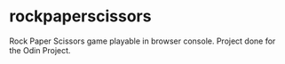 # rockpaperscissors
Rock Paper Scissors game playable in browser console. Project done for the Odin Project.
